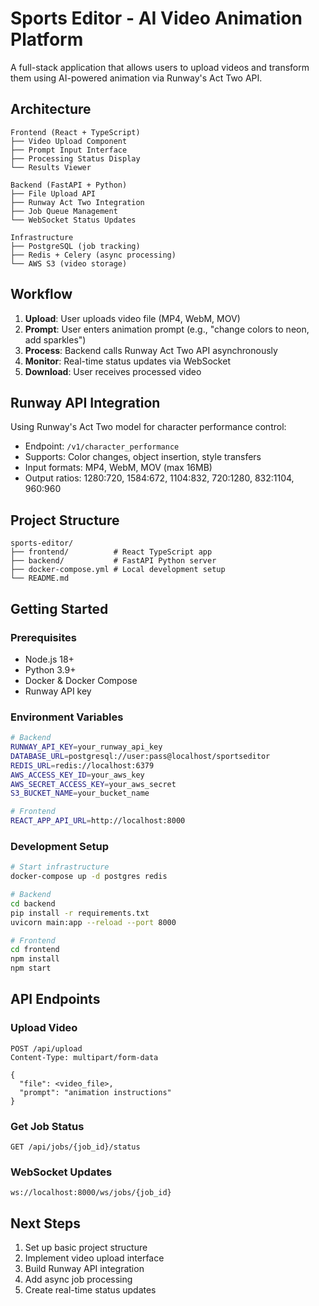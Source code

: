 # Sports Editor - AI Video Animation Platform

A full-stack application that allows users to upload videos and transform them using AI-powered animation via Runway's Act Two API.

## Architecture

```
Frontend (React + TypeScript)
├── Video Upload Component
├── Prompt Input Interface  
├── Processing Status Display
└── Results Viewer

Backend (FastAPI + Python)
├── File Upload API
├── Runway Act Two Integration
├── Job Queue Management
└── WebSocket Status Updates

Infrastructure
├── PostgreSQL (job tracking)
├── Redis + Celery (async processing)
└── AWS S3 (video storage)
```

## Workflow

1. **Upload**: User uploads video file (MP4, WebM, MOV)
2. **Prompt**: User enters animation prompt (e.g., "change colors to neon, add sparkles")
3. **Process**: Backend calls Runway Act Two API asynchronously
4. **Monitor**: Real-time status updates via WebSocket
5. **Download**: User receives processed video

## Runway API Integration

Using Runway's Act Two model for character performance control:
- Endpoint: `/v1/character_performance`
- Supports: Color changes, object insertion, style transfers
- Input formats: MP4, WebM, MOV (max 16MB)
- Output ratios: 1280:720, 1584:672, 1104:832, 720:1280, 832:1104, 960:960

## Project Structure

```
sports-editor/
├── frontend/          # React TypeScript app
├── backend/           # FastAPI Python server
├── docker-compose.yml # Local development setup
└── README.md
```

## Getting Started

### Prerequisites
- Node.js 18+
- Python 3.9+
- Docker & Docker Compose
- Runway API key

### Environment Variables
```bash
# Backend
RUNWAY_API_KEY=your_runway_api_key
DATABASE_URL=postgresql://user:pass@localhost/sportseditor
REDIS_URL=redis://localhost:6379
AWS_ACCESS_KEY_ID=your_aws_key
AWS_SECRET_ACCESS_KEY=your_aws_secret
S3_BUCKET_NAME=your_bucket_name

# Frontend
REACT_APP_API_URL=http://localhost:8000
```

### Development Setup
```bash
# Start infrastructure
docker-compose up -d postgres redis

# Backend
cd backend
pip install -r requirements.txt
uvicorn main:app --reload --port 8000

# Frontend
cd frontend
npm install
npm start
```

## API Endpoints

### Upload Video
```http
POST /api/upload
Content-Type: multipart/form-data

{
  "file": <video_file>,
  "prompt": "animation instructions"
}
```

### Get Job Status
```http
GET /api/jobs/{job_id}/status
```

### WebSocket Updates
```
ws://localhost:8000/ws/jobs/{job_id}
```

## Next Steps

1. Set up basic project structure
2. Implement video upload interface
3. Build Runway API integration
4. Add async job processing
5. Create real-time status updates 
